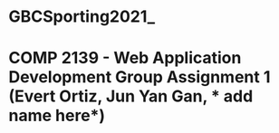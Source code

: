 # GBCSporting2021_
# COMP 2139 - Web Application Development Group Assignment 1 (Evert Ortiz, Jun Yan Gan, * add name here*)
